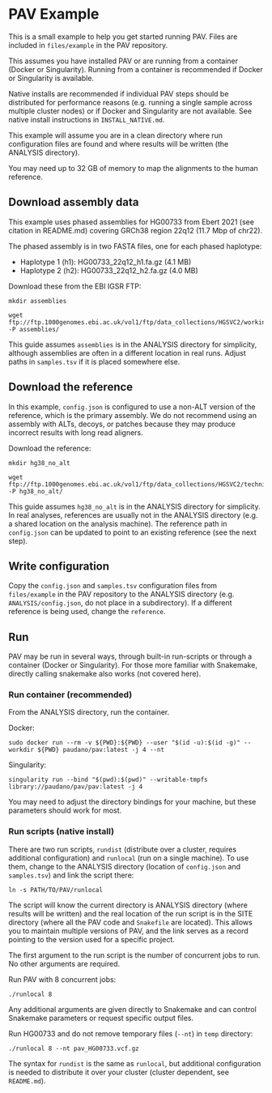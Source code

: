 # PAV Example

This is a small example to help you get started running PAV. Files are included in `files/example` in the PAV
repository.

This assumes you have installed PAV or are running from a container (Docker or Singularity). Running from a container
is recommended if Docker or Singularity is available.

Native installs are recommended if individual PAV steps should be distributed for performance reasons (e.g. running a
single sample across multiple cluster nodes) or if Docker and Singularity are not available. See native install
instructions in `INSTALL_NATIVE.md`.

This example will assume you are in a clean directory where run configuration files are found and where results will be
written (the ANALYSIS directory).

You may need up to 32 GB of memory to map the alignments to the human reference.

## Download assembly data

This example uses phased assemblies for HG00733 from Ebert 2021 (see citation in README.md) covering
GRCh38 region 22q12 (11.7 Mbp of chr22).

The phased assembly is in two FASTA files, one for each phased haplotype:

* Haplotype 1 (h1): HG00733_22q12_h1.fa.gz (4.1 MB)
* Haplotype 2 (h2): HG00733_22q12_h2.fa.gz (4.0 MB)

Download these from the EBI IGSR FTP:

```
mkdir assemblies

wget ftp://ftp.1000genomes.ebi.ac.uk/vol1/ftp/data_collections/HGSVC2/working/20221202_PAV_Example/* -P assemblies/
```

This guide assumes `assemblies` is in the ANALYSIS directory for simplicity, although assemblies are often in a
different location in real runs. Adjust paths in `samples.tsv` if it is placed somewhere else.

## Download the reference

In this example, `config.json` is configured to use a non-ALT version of the reference, which is the primary assembly.
We do not recommend using an assembly with ALTs, decoys, or patches because they may produce incorrect results with
long read aligners.

Download the reference:

```
mkdir hg38_no_alt

wget ftp://ftp.1000genomes.ebi.ac.uk/vol1/ftp/data_collections/HGSVC2/technical/reference/20200513_hg38_NoALT/* -P hg38_no_alt/
```

This guide assumes `hg38_no_alt` is in the ANALYSIS directory for simplicity. In real analyses, references are usually
not in the ANALYSIS directory (e.g. a shared location on the analysis machine). The reference path in `config.json` can
be updated to point to an existing reference (see the next step).

## Write configuration

Copy the `config.json` and `samples.tsv` configuration files from `files/example` in the PAV repository to the ANALYSIS
directory (e.g. `ANALYSIS/config.json`, do not place in a subdirectory). If a different reference is being used,
change the `reference`.

## Run

PAV may be run in several ways, through built-in run-scripts or through a container (Docker or Singularity). For those
more familiar with Snakemake, directly calling snakemake also works (not covered here).

### Run container (recommended)

From the ANALYSIS directory, run the container.

Docker:
```
sudo docker run --rm -v ${PWD}:${PWD} --user "$(id -u):$(id -g)" --workdir ${PWD} paudano/pav:latest -j 4 --nt
```

Singularity:
```
singularity run --bind "$(pwd):$(pwd)" --writable-tmpfs library://paudano/pav/pav:latest -j 4
```

You may need to adjust the directory bindings for your machine, but these parameters should work for most.


### Run scripts (native install)

There are two run scripts, `rundist` (distribute over a cluster, requires additional configuration) and `runlocal`
(run on a single machine). To use them, change to the ANALYSIS directory (location of `config.json` and `samples.tsv`)
and link the script there:

```
ln -s PATH/TO/PAV/runlocal
```

The script will know the current directory is ANALYSIS directory (where results will be written) and the real location
of the run script is in the SITE directory (where all the PAV code and `Snakefile` are located). This allows you to
maintain multiple versions of PAV, and the link serves as a record pointing to the version used for a specific project.

The first argument to the run script is the number of concurrent jobs to run. No other arguments are required.

Run PAV with 8 concurrent jobs:

```
./runlocal 8
```

Any additional arguments are given directly to Snakemake and can control Snakemake parameters or request specific
output files.

Run HG00733 and do not remove temporary files (`--nt`) in `temp` directory:

```
./runlocal 8 --nt pav_HG00733.vcf.gz
```

The syntax for `rundist` is the same as `runlocal`, but additional configuration is needed to distribute it over your
cluster (cluster dependent, see `README.md`).
